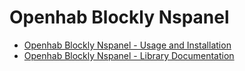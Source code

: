 # Openhab Blockly Nspanel

 * [Openhab Blockly Nspanel - Usage and Installation](../../../README.md)
 * [Openhab Blockly Nspanel - Library Documentation](../../../docs/README.md)
